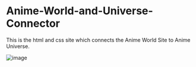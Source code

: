 # Anime-World-and-Universe-Connector
This is the html and css site which connects the Anime World Site to Anime Universe.

![image](https://github.com/itzmeutkarshh/Anime-World-and-Universe-Connector/assets/100088315/3aa49add-bef0-4572-9b04-a1c1e3b940e9)
